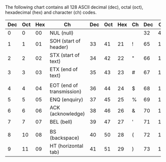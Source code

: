 The following chart contains all 128 ASCII decimal (dec), octal (oct), hexadecimal (hex) and character (ch) codes.

| Dec | Oct | Hex | Ch                       | Dec | Oct | Hex | Ch                      | Dec | Oct | Hex | Ch                      | Dec | Oct | Hex | Ch                      |
|-----|-----|-----|--------------------------|-----|-----|-----|-------------------------|-----|-----|-----|-------------------------|-----|-----|-----|-------------------------|
| 0   | 0   | 00  | NUL (null)               |     |     |     |                         | 32  | 40  | 20  | (space)               |     |     |     |                         |
| 1   | 1   | 01  | SOH (start of header)    | 33  | 41  | 21  | !                       | 65  | 101 | 41  | A                       | 97  | 141 | 61  | a                       |
| 2   | 2   | 02  | STX (start of text)      | 34  | 42  | 22  | "                       | 66  | 102 | 42  | B                       | 98  | 142 | 62  | b                       |
| 3   | 3   | 03  | ETX (end of text)        | 35  | 43  | 23  | #                       | 67  | 103 | 43  | C                       | 99  | 143 | 63  | c                       |
|     |     |     |                          |     |     |     |                         |     |     |     |                         |     |     |     |                         |
| 4   | 4   | 04  | EOT (end of transmission)| 36  | 44  | 24  | $                       | 68  | 104 | 44  | D                       | 100 | 144 | 64  | d                       |
| 5   | 5   | 05  | ENQ (enquiry)            | 37  | 45  | 25  | %                       | 69  | 105 | 45  | E                       | 101 | 145 | 65  | e                       |
| 6   | 6   | 06  | ACK (acknowledge)        | 38  | 46  | 26  | &                       | 70  | 106 | 46  | F                       | 102 | 146 | 66  | f                       |
| 7   | 7   | 07  | BEL (bell)               | 39  | 47  | 27  | '                       | 71  | 107 | 47  | G                       | 103 | 147 | 67  | g                       |
|     |     |     |                          |     |     |     |                         |     |     |     |                         |     |     |     |                         |
| 8   | 10  | 08  | BS (backspace)           | 40  | 50  | 28  | (                       | 72  | 110 | 48  | H                       | 104 | 150 | 68  | h                       |
| 9   | 11  | 09  | HT (horizontal tab)      | 41  | 51  | 29  | )                       | 73  | 111 | 49  | I                       | 105 | 151 | 69  | i                       |
